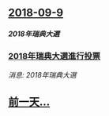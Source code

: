 ## [2018-09-9](/news/2018/09/9/index.md)

##### 2018年瑞典大選
### [2018年瑞典大選進行投票 ](/news/2018/09/9/2018年瑞典大選進行投票.md)
_消息: 2018年瑞典大選_

## [前一天...](/news/2018/09/6/index.md)


